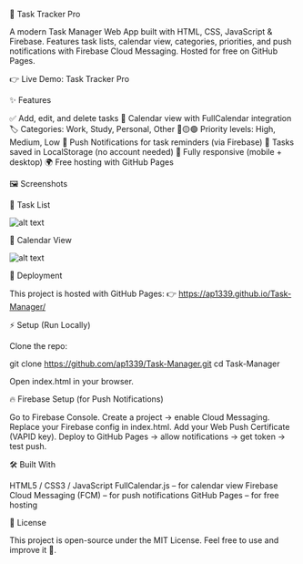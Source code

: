 📌 Task Tracker Pro

A modern Task Manager Web App built with HTML, CSS, JavaScript & Firebase.
Features task lists, calendar view, categories, priorities, and push notifications with Firebase Cloud Messaging.
Hosted for free on GitHub Pages.

👉 Live Demo: Task Tracker Pro

✨ Features

✅ Add, edit, and delete tasks
📅 Calendar view with FullCalendar integration
🏷️ Categories: Work, Study, Personal, Other
🔴🟡🟢 Priority levels: High, Medium, Low
🔔 Push Notifications for task reminders (via Firebase)
💾 Tasks saved in LocalStorage (no account needed)
📱 Fully responsive (mobile + desktop)
🌍 Free hosting with GitHub Pages

🖼️ Screenshots

🔹 Task List

![alt text](list.png)

🔹 Calendar View

![alt text](table.png)


🚀 Deployment

This project is hosted with GitHub Pages:
👉 https://ap1339.github.io/Task-Manager/


⚡ Setup (Run Locally)

Clone the repo:

git clone https://github.com/ap1339/Task-Manager.git
cd Task-Manager


Open index.html in your browser.

🔥 Firebase Setup (for Push Notifications)

Go to Firebase Console.
Create a project → enable Cloud Messaging.
Replace your Firebase config in index.html.
Add your Web Push Certificate (VAPID key).
Deploy to GitHub Pages → allow notifications → get token → test push.

🛠️ Built With

HTML5 / CSS3 / JavaScript
FullCalendar.js – for calendar view
Firebase Cloud Messaging (FCM) – for push notifications
GitHub Pages – for free hosting

📜 License

This project is open-source under the MIT License.
Feel free to use and improve it 🚀.